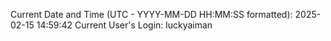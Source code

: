 Current Date and Time (UTC - YYYY-MM-DD HH:MM:SS formatted): 2025-02-15 14:59:42
Current User's Login: luckyaiman
